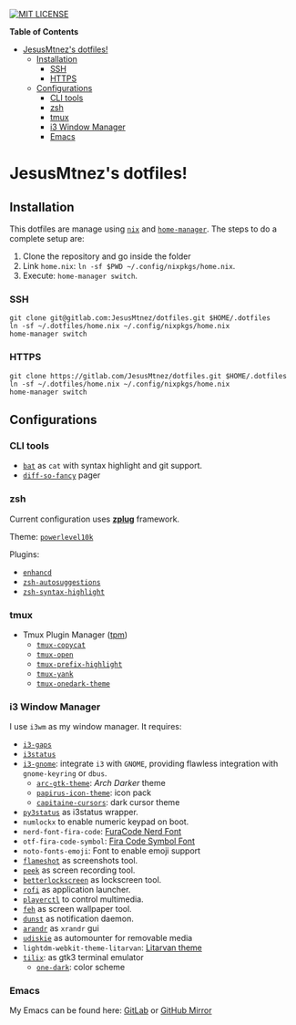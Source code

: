[![MIT LICENSE][LICENSE-badge]][LICENSE-link]

  [LICENSE-badge]: https://img.shields.io/badge/license-MIT-green.svg?style=flat-square
  [LICENSE-link]: /LICENSE

<!-- markdown-toc start - Don't edit this section. Run M-x markdown-toc-refresh-toc -->
**Table of Contents**

- [JesusMtnez's dotfiles!](#jesusmtnezs-dotfiles)
    - [Installation](#installation)
        - [SSH](#ssh)
        - [HTTPS](#https)
    - [Configurations](#configurations)
        - [CLI tools](#cli-tools)
        - [zsh](#zsh)
        - [tmux](#tmux)
        - [i3 Window Manager](#i3-window-manager)
        - [Emacs](#emacs)

<!-- markdown-toc end -->

# JesusMtnez's dotfiles! #

## Installation ##

This dotfiles are manage using [`nix`](https://nixos.wiki/wiki/Nix) and [`home-manager`](https://github.com/rycee/home-manager). The steps to do a complete setup are:

1. Clone the repository and go inside the folder
2. Link `home.nix`: `ln -sf $PWD ~/.config/nixpkgs/home.nix`.
3. Execute: `home-manager switch`.

### SSH ###

``` shell
git clone git@gitlab.com:JesusMtnez/dotfiles.git $HOME/.dotfiles
ln -sf ~/.dotfiles/home.nix ~/.config/nixpkgs/home.nix
home-manager switch
```

### HTTPS ###

``` shell
git clone https://gitlab.com/JesusMtnez/dotfiles.git $HOME/.dotfiles
ln -sf ~/.dotfiles/home.nix ~/.config/nixpkgs/home.nix
home-manager switch
```

## Configurations

### CLI tools

- [`bat`](https://github.com/sharkdp/bat) as `cat` with syntax highlight and git support.
- [`diff-so-fancy`](https://github.com/so-fancy/diff-so-fancy) pager

### zsh ###

Current configuration uses [**zplug**](https://github.com/zplug/zplug) framework.

Theme: [`powerlevel10k`](https://github.com/romkatv/powerlevel10k)

Plugins:
  - [`enhancd`](https://github.com/b4b4r07/enhancd)
  - [`zsh-autosuggestions`](https://github.com/zsh-users/zsh-autosuggestions)
  - [`zsh-syntax-highlight`](https://github.com/zsh-users/zsh-syntax-highlighting)

### tmux ###

- Tmux Plugin Manager ([tpm](https://github.com/tmux-plugins/tpm))
  - [`tmux-copycat`](https://github.com/tmux-plugins/tmux-copycat)
  - [`tmux-open`](https://github.com/tmux-plugins/tmux-open)
  - [`tmux-prefix-highlight`](https://github.com/tmux-plugins/tmux-prefix-highlight)
  - [`tmux-yank`](https://github.com/tmux-plugins/tmux-yank)
  - [`tmux-onedark-theme`](https://github.com/odedlaz/tmux-onedark-theme)

### i3 Window Manager ###

I use `i3wm` as my window manager. It requires:

  - [`i3-gaps`](https://github.com/Airblader/i3)
  - [`i3status`](https://github.com/i3/i3status)
  - [`i3-gnome`](https://github.com/csxr/i3-gnome): integrate `i3` with `GNOME`, providing flawless integration with `gnome-keyring` or `dbus`.
    - [`arc-gtk-theme`](https://github.com/horst3180/arc-theme/): _Arch Darker_ theme
    - [`papirus-icon-theme`](https://github.com/PapirusDevelopmentTeam/papirus-icon-theme): icon pack
    - [`capitaine-cursors`](https://github.com/keeferrourke/capitaine-cursors): dark cursor theme
  - [`py3status`](https://github.com/ultrabug/py3status) as i3status wrapper.
  - `numlockx` to enable numeric keypad on boot.
  - `nerd-font-fira-code`: [FuraCode Nerd Font](https://github.com/ryanoasis/nerd-fonts/tree/master/patched-fonts/FiraCode)
  - `otf-fira-code-symbol`: [Fira Code Symbol Font](https://github.com/tonsky/FiraCode/files/412440/FiraCode-Regular-Symbol.zip)
  - `noto-fonts-emoji`: Font to enable emoji support
  - [`flameshot`](https://github.com/lupoDharkael/flameshot) as screenshots tool.
  - [`peek`](https://github.com/phw/peek) as screen recording tool.
  - [`betterlockscreen`](https://github.com/pavanjadhaw/betterlockscreen) as lockscreen tool.
  - [`rofi`](https://github.com/davatorium/rofi) as application launcher.
  - [`playerctl`](https://github.com/acrisci/playerctl) to control multimedia.
  - [`feh`](https://github.com/derf/feh) as screen wallpaper tool.
  - [`dunst`](https://github.com/dunst-project/dunst) as notification daemon.
  - [`arandr`](https://gitlab.com/arandr/arandr) as `xrandr` gui
  - [`udiskie`](https://github.com/coldfix/udiskie) as automounter for removable media
  - `lightdm-webkit-theme-litarvan`: [Litarvan theme](https://github.com/Litarvan/lightdm-webkit-theme-litarvan)
  - [`tilix`](https://gnunn1.github.io/tilix-web/): as gtk3 terminal emulator
    - [`one-dark`](https://git.io/v7Qaw): color scheme

### Emacs ###

My Emacs can be found here: [GitLab](https://gitlab.com/JesusMtnez/emacs.d) or
[GitHub Mirror](https://github.com/JesusMtnez/emacs.d)
